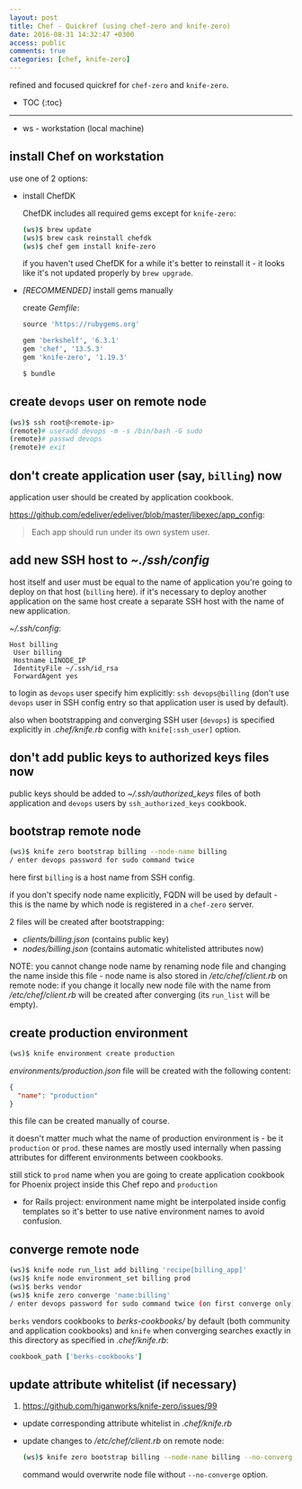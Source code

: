 ```yaml
---
layout: post
title: Chef - Quickref (using chef-zero and knife-zero)
date: 2016-08-31 14:32:47 +0300
access: public
comments: true
categories: [chef, knife-zero]
---
```


refined and focused quickref for `chef-zero` and `knife-zero`.

<!-- more -->

* TOC
{:toc}
<hr>

- ws - workstation (local machine)

install Chef on workstation
---------------------------

use one of 2 options:

- install ChefDK

  ChefDK includes all required gems except for `knife-zero`:

  ```sh
  (ws)$ brew update
  (ws)$ brew cask reinstall chefdk
  (ws)$ chef gem install knife-zero
  ```

  if you haven't used ChefDK for a while it's better to reinstall it -
  it looks like it's not updated properly by `brew upgrade`.

- *[RECOMMENDED]* install gems manually

  create _Gemfile_:

  ```ruby
  source 'https://rubygems.org'

  gem 'berkshelf', '6.3.1'
  gem 'chef', '13.5.3'
  gem 'knife-zero', '1.19.3'
  ```

  ```sh
  $ bundle
  ```

create `devops` user on remote node
-----------------------------------

```sh
(ws)$ ssh root@<remote-ip>
(remote)# useradd devops -m -s /bin/bash -G sudo
(remote)# passwd devops
(remote)# exit
```

don't create application user (say, `billing`) now
--------------------------------------------------

application user should be created by application cookbook.

<https://github.com/edeliver/edeliver/blob/master/libexec/app_config>:

> Each app should run under its own system user.

add new SSH host to _~./ssh/config_
-----------------------------------

host itself and user must be equal to the name of application you're going
to deploy on that host (`billing` here). if it's necessary to deploy another
application on the same host create a separate SSH host with the name of new
application.

_~/.ssh/config_:

```
Host billing
 User billing
 Hostname LINODE_IP
 IdentityFile ~/.ssh/id_rsa
 ForwardAgent yes
```

to login as `devops` user specify him explicitly: `ssh devops@billing`
(don't use `devops` user in SSH config entry so that application user
is used by default).

also when bootstrapping and converging SSH user (`devops`) is specified
explicitly in _.chef/knife.rb_ config with `knife[:ssh_user]` option.

don't add public keys to authorized keys files now
--------------------------------------------------

public keys should be added to _~/.ssh/authorized_keys_ files of both
application and `devops` users by `ssh_authorized_keys` cookbook.

bootstrap remote node
---------------------

```sh
(ws)$ knife zero bootstrap billing --node-name billing
/ enter devops password for sudo command twice
```

here first `billing` is a host name from SSH config.

if you don't specify node name explicitly, FQDN will be used by default -
this is the name by which node is registered in a `chef-zero` server.

2 files will be created after bootstrapping:

- _clients/billing.json_ (contains public key)
- _nodes/billing.json_ (contains automatic whitelisted attributes now)

NOTE: you cannot change node name by renaming node file and changing the name
      inside this file - node name is also stored in _/etc/chef/client.rb_ on
      remote node: if you change it locally new node file with the name from
      _/etc/chef/client.rb_ will be created after converging (its `run_list`
      will be empty).

create production environment
-----------------------------

```sh
(ws)$ knife environment create production
```

_environments/production.json_ file will be created with the following
content:

```json
{
  "name": "production"
}
```

this file can be created manually of course.

it doesn't matter much what the name of production environment is -
be it `production` or `prod`. these names are mostly used internally
when passing attributes for different environments between cookbooks.

still stick to `prod` name when you are going to create application
cookbook for Phoenix project inside this Chef repo and `production`
- for Rails project: environment name might be interpolated inside
config templates so it's better to use native environment names to
avoid confusion.

converge remote node
--------------------

```sh
(ws)$ knife node run_list add billing 'recipe[billing_app]'
(ws)$ knife node environment_set billing prod
(ws)$ berks vendor
(ws)$ knife zero converge 'name:billing'
/ enter devops password for sudo command twice (on first converge only)
```

`berks` vendors cookbooks to _berks-cookbooks/_ by default (both community
and application cookbooks) and `knife` when converging searches exactly in
this directory as specified in _.chef/knife.rb_:

```ruby
cookbook_path ['berks-cookbooks']
```

update attribute whitelist (if necessary)
-----------------------------------------

1. <https://github.com/higanworks/knife-zero/issues/99>

- update corresponding attribute whitelist in _.chef/knife.rb_
- update changes to _/etc/chef/client.rb_ on remote node:

  ```sh
  (ws)$ knife zero bootstrap billing --node-name billing --no-converge
  ```

  command would overwrite node file without `--no-converge` option.
